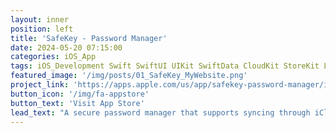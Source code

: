 ```yaml
---
layout: inner
position: left
title: 'SafeKey - Password Manager'
date: 2024-05-20 07:15:00
categories: iOS_App
tags: iOS_Development Swift SwiftUI UIKit SwiftData CloudKit StoreKit Local_Auth
featured_image: '/img/posts/01_SafeKey_MyWebsite.png'
project_link: 'https://apps.apple.com/us/app/safekey-password-manager/id6475980444'
button_icon: '/img/fa-appstore'
button_text: 'Visit App Store'
lead_text: "A secure password manager that supports syncing through iCloud. I developed this app based on MVVM, using SwiftUI, SwiftData, CloudKit, StoreKit, Local Authentication, UserDefaults, and KitTextField."
---
```

